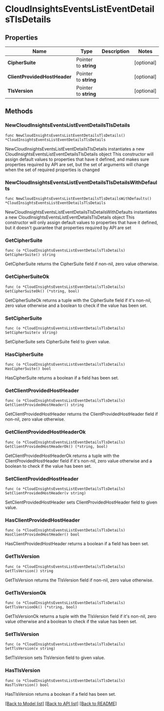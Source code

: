 # CloudInsightsEventsListEventDetailsTlsDetails

## Properties

Name | Type | Description | Notes
------------ | ------------- | ------------- | -------------
**CipherSuite** | Pointer to **string** |  | [optional] 
**ClientProvidedHostHeader** | Pointer to **string** |  | [optional] 
**TlsVersion** | Pointer to **string** |  | [optional] 

## Methods

### NewCloudInsightsEventsListEventDetailsTlsDetails

`func NewCloudInsightsEventsListEventDetailsTlsDetails() *CloudInsightsEventsListEventDetailsTlsDetails`

NewCloudInsightsEventsListEventDetailsTlsDetails instantiates a new CloudInsightsEventsListEventDetailsTlsDetails object
This constructor will assign default values to properties that have it defined,
and makes sure properties required by API are set, but the set of arguments
will change when the set of required properties is changed

### NewCloudInsightsEventsListEventDetailsTlsDetailsWithDefaults

`func NewCloudInsightsEventsListEventDetailsTlsDetailsWithDefaults() *CloudInsightsEventsListEventDetailsTlsDetails`

NewCloudInsightsEventsListEventDetailsTlsDetailsWithDefaults instantiates a new CloudInsightsEventsListEventDetailsTlsDetails object
This constructor will only assign default values to properties that have it defined,
but it doesn't guarantee that properties required by API are set

### GetCipherSuite

`func (o *CloudInsightsEventsListEventDetailsTlsDetails) GetCipherSuite() string`

GetCipherSuite returns the CipherSuite field if non-nil, zero value otherwise.

### GetCipherSuiteOk

`func (o *CloudInsightsEventsListEventDetailsTlsDetails) GetCipherSuiteOk() (*string, bool)`

GetCipherSuiteOk returns a tuple with the CipherSuite field if it's non-nil, zero value otherwise
and a boolean to check if the value has been set.

### SetCipherSuite

`func (o *CloudInsightsEventsListEventDetailsTlsDetails) SetCipherSuite(v string)`

SetCipherSuite sets CipherSuite field to given value.

### HasCipherSuite

`func (o *CloudInsightsEventsListEventDetailsTlsDetails) HasCipherSuite() bool`

HasCipherSuite returns a boolean if a field has been set.

### GetClientProvidedHostHeader

`func (o *CloudInsightsEventsListEventDetailsTlsDetails) GetClientProvidedHostHeader() string`

GetClientProvidedHostHeader returns the ClientProvidedHostHeader field if non-nil, zero value otherwise.

### GetClientProvidedHostHeaderOk

`func (o *CloudInsightsEventsListEventDetailsTlsDetails) GetClientProvidedHostHeaderOk() (*string, bool)`

GetClientProvidedHostHeaderOk returns a tuple with the ClientProvidedHostHeader field if it's non-nil, zero value otherwise
and a boolean to check if the value has been set.

### SetClientProvidedHostHeader

`func (o *CloudInsightsEventsListEventDetailsTlsDetails) SetClientProvidedHostHeader(v string)`

SetClientProvidedHostHeader sets ClientProvidedHostHeader field to given value.

### HasClientProvidedHostHeader

`func (o *CloudInsightsEventsListEventDetailsTlsDetails) HasClientProvidedHostHeader() bool`

HasClientProvidedHostHeader returns a boolean if a field has been set.

### GetTlsVersion

`func (o *CloudInsightsEventsListEventDetailsTlsDetails) GetTlsVersion() string`

GetTlsVersion returns the TlsVersion field if non-nil, zero value otherwise.

### GetTlsVersionOk

`func (o *CloudInsightsEventsListEventDetailsTlsDetails) GetTlsVersionOk() (*string, bool)`

GetTlsVersionOk returns a tuple with the TlsVersion field if it's non-nil, zero value otherwise
and a boolean to check if the value has been set.

### SetTlsVersion

`func (o *CloudInsightsEventsListEventDetailsTlsDetails) SetTlsVersion(v string)`

SetTlsVersion sets TlsVersion field to given value.

### HasTlsVersion

`func (o *CloudInsightsEventsListEventDetailsTlsDetails) HasTlsVersion() bool`

HasTlsVersion returns a boolean if a field has been set.


[[Back to Model list]](../README.md#documentation-for-models) [[Back to API list]](../README.md#documentation-for-api-endpoints) [[Back to README]](../README.md)


